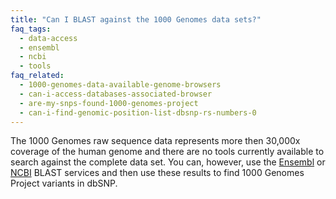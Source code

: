 ```yaml
---
title: "Can I BLAST against the 1000 Genomes data sets?"
faq_tags:
  - data-access
  - ensembl
  - ncbi
  - tools
faq_related:
  - 1000-genomes-data-available-genome-browsers
  - can-i-access-databases-associated-browser
  - are-my-snps-found-1000-genomes-project
  - can-i-find-genomic-position-list-dbsnp-rs-numbers-0
---
```

                    
The 1000 Genomes raw sequence data represents more then 30,000x coverage of the human genome and there are no tools currently available to search against the complete data set. You can, however, use the [Ensembl](http://www.ensembl.org/Homo_sapiens/blastview) or [NCBI](http://blast.ncbi.nlm.nih.gov/Blast.cgi) BLAST services and then use these results to find 1000 Genomes Project variants in dbSNP.
